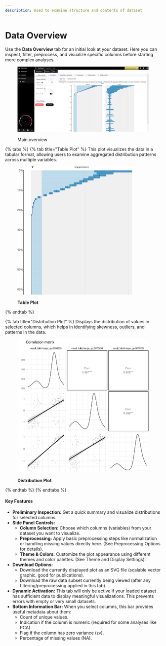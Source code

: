 ```yaml
---
description: Used to examine structure and contents of dataset
---
```


# Data Overview

Use the **Data Overview** tab for an initial look at your dataset. Here you can inspect, filter, preprocess, and visualize specific columns before starting more complex analyses.

<figure><img src="../../.gitbook/assets/discovery-data-overview-tabls-plot.png" alt=""><figcaption><p>Main overview</p></figcaption></figure>

{% tabs %}
{% tab title="Table Plot" %}
This plot visualizes the data in a tabular format, allowing users to examine aggregated distribution patterns across multiple variables.



<figure><img src="../../.gitbook/assets/image (8).png" alt=""><figcaption><p><strong>Table Plot</strong></p></figcaption></figure>
{% endtab %}

{% tab title="Distribution Plot" %}
Displays the distribution of values in selected columns, which helps in identifying skewness, outliers, and patterns in the data.

<figure><img src="../../.gitbook/assets/image (9).png" alt=""><figcaption><p><strong>Distribution Plot</strong></p></figcaption></figure>
{% endtab %}
{% endtabs %}

#### Key Features

* **Preliminary Inspection:** Get a quick summary and visualize distributions for selected columns.
* **Side Panel Controls:**
  * **Column Selection:** Choose which columns (variables) from your dataset you want to visualize.
  * **Preprocessing:** Apply basic preprocessing steps like normalization or handling missing values directly here. (See Preprocessing Options for details).
  * **Theme & Colors:** Customize the plot appearance using different themes and color palettes. (See Theme and Display Settings).
* **Download Options:**
  * Download the currently displayed plot as an SVG file (scalable vector graphic, good for publications).
  * Download the raw data subset currently being viewed (after any filtering/preprocessing applied in this tab).
* **Dynamic Activation:** This tab will only be active if your loaded dataset has sufficient data to display meaningful visualizations. This prevents errors with empty or very small datasets.
* **Bottom Information Bar:** When you select columns, this bar provides useful metadata about them:
  * Count of unique values.
  * Indication if the column is numeric (required for some analyses like PCA).
  * Flag if the column has zero variance (`zv`).
  * Percentage of missing values (NA).
